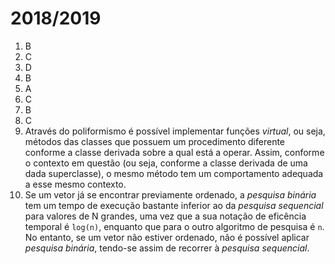 # 2018/2019
1. B
2. C
3. D
4. B
5. A
6. C
7. B
8. C
9. Através do poliformismo é possível implementar funções *virtual*, ou seja, métodos das classes que possuem um procedimento diferente conforme a classe derivada sobre a qual está a operar. Assim, conforme o contexto em questão (ou seja, conforme a classe derivada de uma dada superclasse), o mesmo método tem um comportamento adequada a esse mesmo contexto.
10. Se um vetor já se encontrar previamente ordenado, a *pesquisa binária* tem um tempo de execução bastante inferior ao da *pesquisa sequencial* para valores de N grandes, uma vez que a sua notação de eficência temporal é `log(n)`, enquanto que para o outro algoritmo de pesquisa é `n`.  
No entanto, se um vetor não estiver ordenado, não é possível aplicar *pesquisa binária*, tendo-se assim de recorrer à *pesquisa sequencial*.
